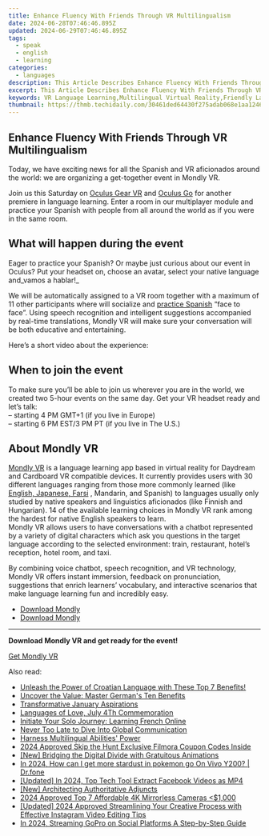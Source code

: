 ```yaml
---
title: Enhance Fluency With Friends Through VR Multilingualism
date: 2024-06-28T07:46:46.895Z
updated: 2024-06-29T07:46:46.895Z
tags:
  - speak
  - english
  - learning
categories:
  - languages
description: This Article Describes Enhance Fluency With Friends Through VR Multilingualism
excerpt: This Article Describes Enhance Fluency With Friends Through VR Multilingualism
keywords: VR Language Learning,Multilingual Virtual Reality,Friendly Language Practice,Virtual Reality Communication Skills,Immersive Multilingual Education,Social Language Learning (VR),Language Fluency Through Virtual Communities
thumbnail: https://thmb.techidaily.com/30461ded64430f275adab068e1aa1246b69e0b37015df4b520c0cb3237617656.jpg
---
```


## Enhance Fluency With Friends Through VR Multilingualism

 Today, we have exciting news for all the Spanish and VR aficionados around the world: we are organizing a get-together event in Mondly VR.

 Join us this Saturday on [Oculus Gear VR](https://www.oculus.com/experiences/gear-vr/1272636489423125) and [Oculus Go](https://www.oculus.com/experiences/go/1272636489423125) for another premiere in language learning. Enter a room in our multiplayer module and practice your Spanish with people from all around the world as if you were in the same room.

## What will happen during the event

 Eager to practice your Spanish? Or maybe just curious about our event in Oculus? Put your headset on, choose an avatar, select your native language and_vamos a hablar!_

 We will be automatically assigned to a VR room together with a maximum of 11 other participants where will socialize and [practice Spanish](https://shop.mondly.com/affiliate.php?ACCOUNT=ATISTUDI&AFFILIATE=108875&PATH=https://www.mondly.com?AFFILIATE=108875) “face to face”. Using speech recognition and intelligent suggestions accompanied by real-time translations, Mondly VR will make sure your conversation will be both educative and entertaining.

Here’s a short video about the experience:

## When to join the event

 To make sure you’ll be able to join us wherever you are in the world, we created two 5-hour events on the same day. Get your VR headset ready and let’s talk:  
 – starting 4 PM GMT+1 (if you live in Europe)  
 – starting 6 PM EST/3 PM PT (if you live in The U.S.)

## About Mondly VR

[Mondly VR](https://shop.mondly.com/affiliate.php?ACCOUNT=ATISTUDI&AFFILIATE=108875&PATH=https://www.mondly.com?AFFILIATE=108875) is a language learning app based in virtual reality for Daydream and Cardboard VR compatible devices. It currently provides users with 30 different languages ranging from those more commonly learned (like [English, Japanese, Farsi](https://shop.mondly.com/affiliate.php?ACCOUNT=ATISTUDI&AFFILIATE=108875&PATH=https://www.mondly.com?AFFILIATE=108875) , Mandarin, and Spanish) to languages usually only studied by native speakers and linguistics aficionados (like Finnish and Hungarian). 14 of the available learning choices in Mondly VR rank among the hardest for native English speakers to learn.  
 Mondly VR allows users to have conversations with a chatbot represented by a variety of digital characters which ask you questions in the target language according to the selected environment: train, restaurant, hotel’s reception, hotel room, and taxi.

 By combining voice chatbot, speech recognition, and VR technology, Mondly VR offers instant immersion, feedback on pronunciation, suggestions that enrich learners’ vocabulary, and interactive scenarios that make language learning fun and incredibly easy.

* [Download Mondly](https://www.facebook.com/sharer/sharer.php?u=https%3A%2F%2Fwww.mondly.com%2Fblog%2Foculus-event-practice-your-spanish-socialize-mondly-vr-multiplayer%2F&t=Oculus+Event%3A+Practice+Your+Spanish+and+Socialize+in+Mondly+VR+Multiplayer "Share on Facebook")
* [Download Mondly](https://shop.mondly.com/affiliate.php?ACCOUNT=ATISTUDI&AFFILIATE=108875&PATH=https://www.mondly.com?AFFILIATE=108875)

---

**Download Mondly VR and get ready for the event!**

[Get Mondly VR](https://www.oculus.com/experiences/gear-vr/1272636489423125 "Get Mondly VR")

<ins class="adsbygoogle"
     style="display:block"
     data-ad-format="autorelaxed"
     data-ad-client="ca-pub-7571918770474297"
     data-ad-slot="1223367746"></ins>



<ins class="adsbygoogle"
     style="display:block"
     data-ad-client="ca-pub-7571918770474297"
     data-ad-slot="8358498916"
     data-ad-format="auto"
     data-full-width-responsive="true"></ins>

<span class="atpl-alsoreadstyle">Also read:</span>
<div><ul>
<li><a href="https://mondly-stories.techidaily.com/unleash-the-power-of-croatian-language-with-these-top-7-benefits/"><u>Unleash the Power of Croatian Language with These Top 7 Benefits!</u></a></li>
<li><a href="https://mondly-stories.techidaily.com/uncover-the-value-master-germans-ten-benefits/"><u>Uncover the Value: Master German's Ten Benefits</u></a></li>
<li><a href="https://mondly-stories.techidaily.com/transformative-january-aspirations/"><u>Transformative January Aspirations</u></a></li>
<li><a href="https://mondly-stories.techidaily.com/languages-of-love-july-4th-commemoration/"><u>Languages of Love, July 4Th Commemoration</u></a></li>
<li><a href="https://mondly-stories.techidaily.com/initiate-your-solo-journey-learning-french-online/"><u>Initiate Your Solo Journey: Learning French Online</u></a></li>
<li><a href="https://mondly-stories.techidaily.com/never-too-late-to-dive-into-global-communication/"><u>Never Too Late to Dive Into Global Communication</u></a></li>
<li><a href="https://mondly-stories.techidaily.com/harness-multilingual-abilities-power/"><u>Harness Multilingual Abilities' Power</u></a></li>
<li><a href="https://smart-video-editing.techidaily.com/2024-approved-skip-the-hunt-exclusive-filmora-coupon-codes-inside/"><u>2024 Approved Skip the Hunt Exclusive Filmora Coupon Codes Inside</u></a></li>
<li><a href="https://extra-information.techidaily.com/new-bridging-the-digital-divide-with-gratuitous-animations/"><u>[New] Bridging the Digital Divide with Gratuitous Animations</u></a></li>
<li><a href="https://change-location.techidaily.com/in-2024-how-can-i-get-more-stardust-in-pokemon-go-on-vivo-y200-drfone-by-drfone-virtual-android/"><u>In 2024, How can I get more stardust in pokemon go On Vivo Y200? | Dr.fone</u></a></li>
<li><a href="https://facebook-video-content.techidaily.com/updated-in-2024-top-tech-tool-extract-facebook-videos-as-mp4/"><u>[Updated] In 2024, Top Tech Tool  Extract Facebook Videos as MP4</u></a></li>
<li><a href="https://youtube-videos.techidaily.com/new-architecting-authoritative-adjuncts/"><u>[New] Architecting Authoritative Adjuncts</u></a></li>
<li><a href="https://some-guidance.techidaily.com/2024-approved-top-7-affordable-4k-mirrorless-cameras-(1000/"><u>2024 Approved  Top 7 Affordable 4K Mirrorless Cameras <$1,000</u></a></li>
<li><a href="https://instagram-videos.techidaily.com/updated-2024-approved-streamlining-your-creative-process-with-effective-instagram-video-editing-tips/"><u>[Updated] 2024 Approved  Streamlining Your Creative Process with Effective Instagram Video Editing Tips</u></a></li>
<li><a href="https://facebook-video-recording.techidaily.com/in-2024-streaming-gopro-on-social-platforms-a-step-by-step-guide/"><u>In 2024, Streaming GoPro on Social Platforms  A Step-by-Step Guide</u></a></li>
</ul></div>
